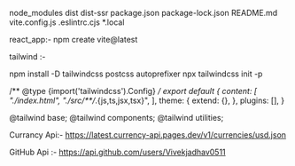node_modules
dist
dist-ssr
package.json
package-lock.json
README.md
vite.config.js
.eslintrc.cjs
*.local

react_app:- npm create vite@latest

<!-- ++++++++++++++++++++++++++++++++++++++= -->

tailwind :- 

npm install -D tailwindcss postcss autoprefixer
npx tailwindcss init -p


<!-- Add the paths to all of your template files in your tailwind.config.js file. -->
/** @type {import('tailwindcss').Config} */
export default {
  content: [
    "./index.html",
    "./src/**/*.{js,ts,jsx,tsx}",
  ],
  theme: {
    extend: {},
  },
  plugins: [],
}
<!-- Add the @tailwind directives for each of Tailwind’s layers to your ./src/index.css file. -->

@tailwind base;
@tailwind components;
@tailwind utilities;


Currancy Api:-
https://latest.currency-api.pages.dev/v1/currencies/usd.json

GitHub Api :- https://api.github.com/users/Vivekjadhav0511
 